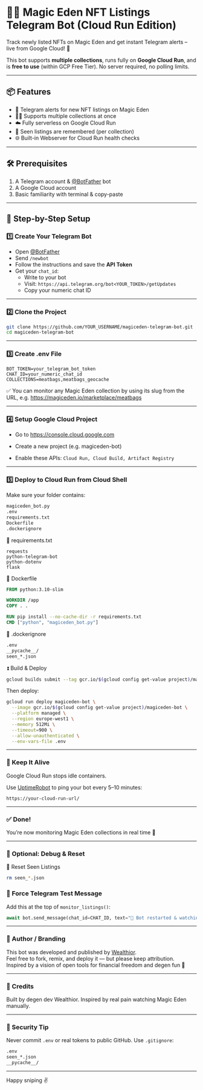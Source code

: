 # 🧙‍♂️ Magic Eden NFT Listings Telegram Bot (Cloud Run Edition)

Track newly listed NFTs on Magic Eden and get instant Telegram alerts – live from Google Cloud! 🚀

This bot supports **multiple collections**, runs fully on **Google Cloud Run**, and is **free to use** (within GCP Free Tier). No server required, no polling limits.

---

## 📦 Features

- 🔔 Telegram alerts for new NFT listings on Magic Eden  
- 🧑‍🎤 Supports multiple collections at once  
- ☁️ Fully serverless on Google Cloud Run  
- 🧠 Seen listings are remembered (per collection)  
- 🌐 Built-in Webserver for Cloud Run health checks  

---

## 🛠️ Prerequisites

1. A Telegram account & [@BotFather](https://t.me/BotFather) bot  
2. A Google Cloud account  
3. Basic familiarity with terminal & copy-paste  

---

## 🤖 Step-by-Step Setup

### 1️⃣ Create Your Telegram Bot

- Open [@BotFather](https://t.me/BotFather)
- Send `/newbot`
- Follow the instructions and save the **API Token**
- Get your `chat_id`:  
  - Write to your bot  
  - Visit: `https://api.telegram.org/bot<YOUR_TOKEN>/getUpdates`  
  - Copy your numeric chat ID  

---

### 2️⃣ Clone the Project

```bash
git clone https://github.com/YOUR_USERNAME/magiceden-telegram-bot.git
cd magiceden-telegram-bot
```

---

### 3️⃣ Create .env File
```
BOT_TOKEN=your_telegram_bot_token
CHAT_ID=your_numeric_chat_id
COLLECTIONS=meatbags,meatbags_geocache
```
✅ You can monitor any Magic Eden collection by using its slug from the URL, e.g. https://magiceden.io/marketplace/meatbags

---

### 4️⃣ Setup Google Cloud Project
- Go to https://console.cloud.google.com

- Create a new project (e.g. magiceden-bot)

- Enable these APIs: `Cloud Run, Cloud Build, Artifact Registry`

--- 

### 5️⃣ Deploy to Cloud Run from Cloud Shell

Make sure your folder contains:
```bash
magiceden_bot.py
.env
requirements.txt
Dockerfile
.dockerignore
```
📄 requirements.txt
```nginx
requests
python-telegram-bot
python-dotenv
flask
```
🐳 Dockerfile
```dockerfile
FROM python:3.10-slim

WORKDIR /app
COPY . .

RUN pip install --no-cache-dir -r requirements.txt
CMD ["python", "magiceden_bot.py"]
```
📁 .dockerignore
```bash
.env
__pycache__/
seen_*.json
```
⏫ Build & Deploy
```bash
gcloud builds submit --tag gcr.io/$(gcloud config get-value project)/magiceden-bot
```
Then deploy:
```bash
gcloud run deploy magiceden-bot \
  --image gcr.io/$(gcloud config get-value project)/magiceden-bot \
  --platform managed \
  --region europe-west1 \
  --memory 512Mi \
  --timeout=900 \
  --allow-unauthenticated \
  --env-vars-file .env
```
---
### 🚦 Keep It Alive
Google Cloud Run stops idle containers.

Use [UptimeRobot](https://uptimerobot.com/) to ping your bot every 5–10 minutes:
```arduino
https://your-cloud-run-url/
```
---

### ✅ Done!
You’re now monitoring Magic Eden collections in real time 🚀

---
### 🧪 Optional: Debug & Reset
🔁 Reset Seen Listings
```bash
rm seen_*.json
```
### 🧩 Force Telegram Test Message
Add this at the top of `monitor_listings()`:
```python
await bot.send_message(chat_id=CHAT_ID, text="🚀 Bot restarted & watching Magic Eden.")
```

---

### 📛 Author / Branding

This bot was developed and published by [Wealthior](https://wealthior.xyz).  
Feel free to fork, remix, and deploy it — but please keep attribution.  
Inspired by a vision of open tools for financial freedom and degen fun 🚀

---

### 🤝 Credits
Built by degen dev Wealthior. Inspired by real pain watching Magic Eden manually.

---

### 🔐 Security Tip
Never commit `.env` or real tokens to public GitHub.
Use `.gitignore`:
```bash
.env
seen_*.json
__pycache__/
```
---

Happy sniping ✌️